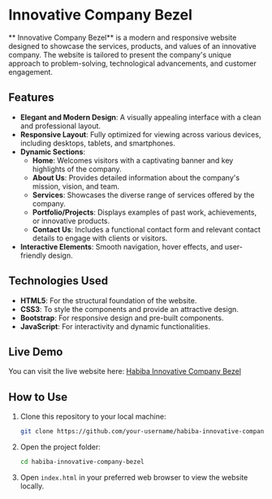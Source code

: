 
#  Innovative Company Bezel

** Innovative Company Bezel** is a modern and responsive website designed to showcase the services, products, and values of an innovative company. The website is tailored to present the company's unique approach to problem-solving, technological advancements, and customer engagement. 

## Features

- **Elegant and Modern Design**: A visually appealing interface with a clean and professional layout.
- **Responsive Layout**: Fully optimized for viewing across various devices, including desktops, tablets, and smartphones.
- **Dynamic Sections**:
  - **Home**: Welcomes visitors with a captivating banner and key highlights of the company.
  - **About Us**: Provides detailed information about the company's mission, vision, and team.
  - **Services**: Showcases the diverse range of services offered by the company.
  - **Portfolio/Projects**: Displays examples of past work, achievements, or innovative products.
  - **Contact Us**: Includes a functional contact form and relevant contact details to engage with clients or visitors.
- **Interactive Elements**: Smooth navigation, hover effects, and user-friendly design.

## Technologies Used

- **HTML5**: For the structural foundation of the website.
- **CSS3**: To style the components and provide an attractive design.
- **Bootstrap**: For responsive design and pre-built components.
- **JavaScript**: For interactivity and dynamic functionalities.


## Live Demo

You can visit the live website here: [Habiba Innovative Company Bezel](https://habiba-innovative-company-bezel.netlify.app)

## How to Use

1. Clone this repository to your local machine:
   ```bash
   git clone https://github.com/your-username/habiba-innovative-company-bezel.git
   ```
2. Open the project folder:
   ```bash
   cd habiba-innovative-company-bezel
   ```
3. Open `index.html` in your preferred web browser to view the website locally.


